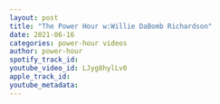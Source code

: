 ```yaml
---
layout: post
title: "The Power Hour w:Willie DaBomb Richardson"
date: 2021-06-16
categories: power-hour videos
author: power-hour
spotify_track_id: 
youtube_video_id: LJyg8hylLv0
apple_track_id: 
youtube_metadata: 
---
```

